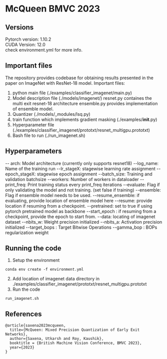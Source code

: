 # McQueen BMVC 2023

## Versions
Pytorch version: 1.10.2 <br />
CUDA Version: 12.0 <br />
check environment.yml for more info. <br />

## Important files
The repository provides codebase for obtaining results presented in the paper on ImageNet with ResNet-18 model. 
Important files: 
1. python main file (./examples/classifier_imagenet/main.py)
2. Model description file (./models/imagenet/)
    resnet.py containes the multi exit resnet-18 architecture 
    ensemble.py provides implementation of ensemble model. 
3. Quantizer (./models/_modules/lsq.py)
4. train function which implements gradient masking (./examples/__init__.py)
5. Hyperparameter file (./examples/classifier_imagenet/prototxt/resnet_multigpu.prototxt)
6. Bash file to run (./run_imagenet.sh)

## Hyperparameters
-- arch: Model architecture (currently only supports resnet18)
--log_name: Name of the training run
--lr_stageX: stagewise learning rate assignment
--epoch_stageX: stagewise epoch assignment
--batch_size: Training and validation batchsize
--workers: Number of workers in dataloader
--print_freq: Print training status every print_freq iterations
--evaluate: Flag if only validating the model and not training. (set false if training)
--ensemble: Flag if ensemble model needs to be used. 
--resume_ensemble: if evaluating, provide location of ensemble model here
--resume: provide location if resuming from a checkpoint.
--pretrained: set to true if using pytorch pretrained model as backbone
--start_epoch : if resuming from a checkpoint, provide the epoch to start from.
--data: locating of imagenet dataset
--nbits_w: Weight precision initialized
--nbits_a: Activation precision initialized
--target_bops : Target Bitwise Operations
--gamma_bop : BOPs regularization weight

## Running the code
1. Setup the environment
```
conda env create -f environment.yml
```
2. Add location of imagenet data directory in ./examples/classifier_imagenet/prototxt/resnet_multigpu.prototxt
3. Run the code
```
run_imagenet.sh
```
## References
```
@article{saxena2023mcqueen,
  title={McQueen: Mixed Precision Quantization of Early Exit Networks},
  author={Saxena, Utkarsh and Roy, Kaushik},
  booktitle = {British Machine Vision Conference, BMVC 2023},
  year={2023}
}
```
```
